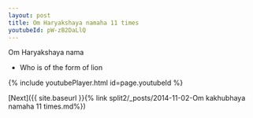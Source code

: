 ```yaml
---
layout: post
title: Om Haryakshaya namaha 11 times
youtubeId: pW-zB2DaLlQ
---
```

 
 
Om Haryakshaya nama 
 
 -  Who is of the form of lion 
 
  
 
  
 
 
 
 
 
 


{% include youtubePlayer.html id=page.youtubeId %}
 
[Next]({{ site.baseurl }}{% link  split2/_posts/2014-11-02-Om kakhubhaya namaha 11 times.md%})
 
